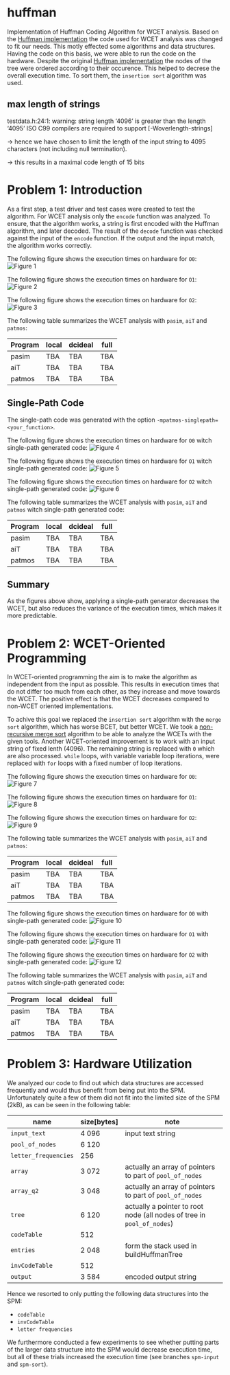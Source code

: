 # huffman

Implementation of Huffman Coding Algorithm for WCET analysis. Based on the [Huffman implementation] the code used for WCET analysis was changed to fit our needs. This motly effected some algorithms and data structures. Having the code on this basis, we were able to run the code on the hardware.
Despite the original [Huffman implementation] the nodes of the tree were ordered according to their occurence. This helped to decrese the overall execution time. To sort them, the `insertion sort` algorithm was used.

## max length of strings
testdata.h:24:1: warning: string length ‘4096’ is greater than the length ‘4095’ ISO C99 compilers are required to support [-Woverlength-strings]

-> hence we have chosen to limit the length of the input string to 4095 characters (not including null termination).

-> this results in a maximal code length of 15 bits

# Problem 1: Introduction

As a first step, a test driver and test cases were created to test the algorithm. For WCET analysis only the `encode` function was analyzed. To ensure, that the algorithm works, a string is first encoded with the Huffman algorithm, and later decoded. The result of the `decode` function was checked against the input of the `encode` function. If the output and the input match, the algorithm works correctly.

The following figure shows the execution times on hardware for `O0`:
![Figure 1]

The following figure shows the execution times on hardware for `O1`:
![Figure 2]

The following figure shows the execution times on hardware for `O2`:
![Figure 3]

The following table summarizes the WCET analysis with `pasim`, `aiT` and `patmos`:

| Program | local | dcideal | full |
| ------- | ----- | ------- | ---- |
| pasim   | TBA   | TBA     | TBA  |
| aiT     | TBA   | TBA     | TBA  |
| patmos  | TBA   | TBA     | TBA  |

## Single-Path Code

The single-path code was generated with the option `-mpatmos-singlepath=<your_function>`.


The following figure shows the execution times on hardware for `O0` witch single-path generated code:
![Figure 4]

The following figure shows the execution times on hardware for `O1` witch single-path generated code:
![Figure 5]

The following figure shows the execution times on hardware for `O2` witch single-path generated code:
![Figure 6]

The following table summarizes the WCET analysis with `pasim`, `aiT` and `patmos` witch single-path generated code:

| Program | local | dcideal | full |
| ------- | ----- | ------- | ---- |
| pasim   | TBA   | TBA     | TBA  |
| aiT     | TBA   | TBA     | TBA  |
| patmos  | TBA   | TBA     | TBA  |

## Summary

As the figures above show, applying a single-path generator decreases the WCET, but also reduces the variance of the execution times, which makes it more predictable.


# Problem 2: WCET-Oriented Programming

In WCET-oriented programming the aim is to make the algorithm as independent from the input as possible. This results in execution times that do not differ too much from each other, as they increase and move towards the WCET. The positive effect is that the WCET decreases compared to non-WCET oriented implementations.

To achive this goal we replaced the `insertion sort` algorithm with the `merge sort` algorithm, which has worse BCET, but better WCET. We took a [non-recursive merge sort] algorithm to be able to analyze the WCETs with the given tools.
Another WCET-oriented improvement is to work with an input string of fixed lenth (4096). The remaining string is replaced with `0` which are also processed.
`while` loops, with variable variable loop iterations, were replaced with `for` loops with a fixed number of loop iterations.

The following figure shows the execution times on hardware for `O0`:
![Figure 7]

The following figure shows the execution times on hardware for `O1`:
![Figure 8]

The following figure shows the execution times on hardware for `O2`:
![Figure 9]

The following table summarizes the WCET analysis with `pasim`, `aiT` and `patmos`:

| Program | local | dcideal | full |
| ------- | ----- | ------- | ---- |
| pasim   | TBA   | TBA     | TBA  |
| aiT     | TBA   | TBA     | TBA  |
| patmos  | TBA   | TBA     | TBA  |

The following figure shows the execution times on hardware for `O0` with single-path generated code:
![Figure 10]

The following figure shows the execution times on hardware for `O1` with single-path generated code:
![Figure 11]

The following figure shows the execution times on hardware for `O2` with single-path generated code:
![Figure 12]

The following table summarizes the WCET analysis with `pasim`, `aiT` and `patmos` witch single-path generated code:

| Program | local | dcideal | full |
| ------- | ----- | ------- | ---- |
| pasim   | TBA   | TBA     | TBA  |
| aiT     | TBA   | TBA     | TBA  |
| patmos  | TBA   | TBA     | TBA  |

# Problem 3: Hardware Utilization

We analyzed our code to find out which data structures are accessed frequently and would thus benefit from being put into the SPM.
Unfortunately quite a few of them did not fit into the limited size of the SPM (2kB), as can be seen in the following table:

| name                 | size[bytes]  | note |
| -------------------- | ------------ | ---- |
| `input_text`         |        4 096 | input text string |
| `pool_of_nodes`      |        6 120 |      |
| `letter_frequencies` |          256 |      |
| `array`              |        3 072 | actually an array of pointers to part of `pool_of_nodes` |
| `array_q2`           |        3 048 | actually an array of pointers to part of `pool_of_nodes` |
| `tree`               |        6 120 | actually a pointer to root node (all nodes of tree in `pool_of_nodes`) |
| `codeTable`          |          512 |      |
| `entries`            |        2 048 | form the stack used in buildHuffmanTree |
| `invCodeTable`       |          512 |      |
| `output`             |        3 584 | encoded output string |

Hence we resorted to only putting the following data structures into the SPM:
 * `codeTable`
 * `invCodeTable`
 * `letter frequencies`

We furthermore conducted a few experiments to see whether putting parts of the larger data structure into the SPM would decrease execution time, 
but all of these trials increased the execution time (see branches `spm-input` and `spm-sort`).


[Huffman implementation]: http://www.programminglogic.com/implementing-huffman-coding-in-c/
[non-recursive merge sort]: https://stackoverflow.com/questions/1557894/non-recursive-merge-sort#17957133
[Figure 1]: ./results/plots/1/o0n.png
[Figure 2]: ./results/plots/1/o1n.png
[Figure 3]: ./results/plots/1/o2n.png
[Figure 4]: ./results/plots/1/o0s.png
[Figure 5]: ./results/plots/1/o1s.png
[Figure 6]: ./results/plots/1/o2s.png
[Figure 7]: ./results/plots/2/o0n.png
[Figure 8]: ./results/plots/2/o1n.png
[Figure 9]: ./results/plots/2/o2n.png
[Figure 10]: ./results/plots/2/o0s.png
[Figure 11]: ./results/plots/2/o1s.png
[Figure 12]: ./results/plots/2/o2s.png
